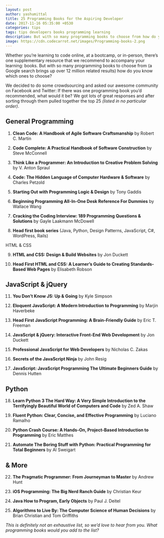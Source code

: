 ```yaml
---
layout: post
author: yashumittal
title: 25 Programming Books for the Aspiring Developer
date: 2017-11-16 05:35:00 +0530
categories: tips
tags: tips developers books programming learning
description: But with so many programming books to choose from how do you know which ones to choose?
image: https://cdn.codecarrot.net/images/Programming-books-2.png
---
```


Whether you’re learning to code online, at a bootcamp, or in-person, there’s one supplementary resource that we recommend to accompany your learning: books. But with so many programming books to choose from (a Google search brings up over 12 million related results) how do you know which ones to choose?

We decided to do some crowdsourcing and asked our awesome community on Facebook and Twitter: If there was one programming book you’d recommended, what would it be? We got lots of great responses and after sorting through them pulled together the top 25 *(listed in no particular order)*.

## General Programming

1. **Clean Code: A Handbook of Agile Software Craftsmanship** by Robert C. Martin

2. **Code Complete: A Practical Handbook of Software Construction** by Steve McConnell

3. **Think Like a Programmer: An Introduction to Creative Problem Solving** by V. Anton Spraul

4. **Code: The Hidden Language of Computer Hardware & Software** by Charles Petzold

5. **Starting Out with Programming Logic & Design** by Tony Gaddis

6. **Beginning Programming All-In-One Desk Reference For Dummies** by Wallace Wang

7. **Cracking the Coding Interview: 189 Programming Questions & Solutions** by Gayle Laakmann McDowell

8. **Head first book series** (Java, Python, Design Patterns, JavaScript, C#, WordPress, Rails)

HTML & CSS

9. **HTML and CSS: Design & Build Websites** by Jon Duckett

10. **Head First HTML and CSS: A Learner’s Guide to Creating Standards-Based Web Pages** by Elisabeth Robson

## JavaScript & jQuery

11. **You Don’t Know JS: Up & Going** by Kyle Simpson

12. **Eloquent JavaScript: A Modern Introduction to Programming** by Marjin Haverbeke

13. **Head First JavaScript Programming: A Brain-Friendly Guide** by Eric T. Freeman

14. **JavaScript & jQuery: Interactive Front-End Web Development** by Jon Duckett

15. **Professional JavaScript for Web Developers** by Nicholas C. Zakas

16. **Secrets of the JavaScript Ninja** by John Resig

17. **JavaScript: JavaScript Programming The Ultimate Beginners Guide** by Dennis Hutten

## Python

18. **Learn Python 3 The Hard Way: A Very Simple Introduction to the Terrifyingly Beautiful World of Computers and Code** by Zed A. Shaw

19. **Fluent Python: Clear, Concise, and Effective Programming** by Luciano Ramalho

20. **Python Crash Course: A Hands-On, Project-Based Introduction to Programming** by Eric Matthes

21. **Automate The Boring Stuff with Python: Practical Programming for Total Beginners** by Al Sweigart

## & More

22. **The Pragmatic Programmer: From Journeyman to Master** by Andrew Hunt

23. **iOS Programming: The Big Nerd Ranch Guide** by Christian Keur

24. **Java How to Program, Early Objects** by Paul J. Deitel

25. **Algorithms to Live By: The Computer Science of Human Decisions** by Brian Christian and Tom Griffiths

*This is definitely not an exhaustive list, so we’d love to hear from you. What programming books would you add to the list?*
